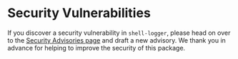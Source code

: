 # Security Vulnerabilities

If you discover a security vulnerability in `shell-logger`, please head on
over to the [Security Advisories page][advisories] and
draft a new advisory.  We thank you in advance for helping to improve the
security of this package.

[advisories]:  https://github.com/sandialabs/shell-logger/security/advisories
